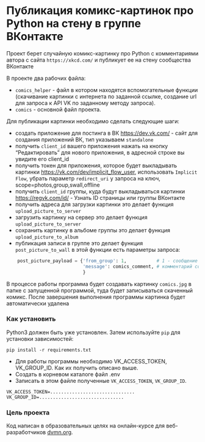 # Публикация комикс-картинок про Python на стену в группе ВКонтакте

Проект берет случайную комикс-картинку про Python с комментариями автора с сайта `https://xkcd.com/` и публикует ее на стену сообщества ВКонтакте

В проекте два рабочих файла:
- `comics_helper` - файл в котором находятся вспомогательные функции (скачивание картинки с интернета по заданной ссылке, создание url для запроса к API VK
по заданному методу запроса).
- `comics` - основной файл проекта. 

Для публикации картинки необходимо сделать следующие шаги:
- создать приложение для постинга в ВК
https://dev.vk.com/ - сайт для создания приложений ВК, тип указываем `standalone`
- получить `client_id` вашего приложения
нажать на кнопку “Редактировать” для нового приложения, в адресной строке вы увидите его client_id
- получить токен для приложения, которое будет выкладывать картинки
https://vk.com/dev/implicit_flow_user, использовать `Implicit Flow`, убрать параметр `redirect_uri` у запроса на ключ, scope=photos,group,swall,offline
- получить `client_id` группы, куда будут выкладываться картинки
https://regvk.com/id/ - Узнать ID страницы или группы ВКонтакте
- получить адреса для загрузки картинки
это делает функция `upload_picture_to_server`
- загрузить картинку на сервер
это делает функция `upload_picture_to_server`
- сохранить картинку в альбоме группы
это делает функция `upload_picture_to_album`
- публикация записи в группе
это делает функция `post_picture_to_wall`
в этой функции есть параметры запроса:
```py
    post_picture_payload = {'from_group': 1,           # 1 - сообщение от имени группы, 0 - от имени пользователя
                            'message': comics_comment, # комментарий со страницы xkcd комикса
                            }

```

В процессе работы программа будет создавать картинку `comics.jpg` в папке с запущенной программой, туда будет записываться скаченный комикс. 
После завершения выполнения программы картинка будет автоматически удалена

### Как установить

Python3 должен быть уже установлен. 
Затем используйте `pip` для установки зависимостей:
```
pip install -r requirements.txt
```
- Для работы программы необходимо VK_ACCESS_TOKEN, VK_GROUP_ID. Как их получить описано выше.
- Создать в корневом каталоге файл .env
- Записать в этом файле полученные `VK_ACCESS_TOKEN`, `VK_GROUP_ID`.

``` 
VK_ACCESS_TOKEN=...............................
VK_GROUP_ID=...............................
```

### Цель проекта

Код написан в образовательных целях на онлайн-курсе для веб-разработчиков [dvmn.org](https://dvmn.org/).
